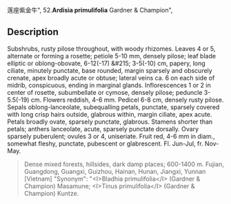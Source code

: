 莲座紫金牛",
52.**Ardisia primulifolia** Gardner & Champion",

## Description
Subshrubs, rusty pilose throughout, with woody rhizomes. Leaves 4 or 5, alternate or forming a rosette; petiole 5-10 mm, densely pilose; leaf blade elliptic or oblong-obovate, 6-12(-17) &amp;#215; 3-5(-10) cm, papery, long ciliate, minutely punctate, base rounded, margin sparsely and obscurely crenate, apex broadly acute or obtuse; lateral veins ca. 6 on each side of midrib, conspicuous, ending in marginal glands. Inflorescences 1 or 2 in center of rosette, subumbellate or cymose, densely pilose; peduncle 3-5.5(-19) cm. Flowers reddish, 4-6 mm. Pedicel 6-8 cm, densely rusty pilose. Sepals oblong-lanceolate, subequalling petals, punctate, sparsely covered with long crisp hairs outside, glabrous within, margin ciliate, apex acute. Petals broadly ovate, sparsely punctate, glabrous. Stamens shorter than petals; anthers lanceolate, acute, sparsely punctate dorsally. Ovary sparsely puberulent; ovules 3 or 4, uniseriate. Fruit red, 4-6 mm in diam., somewhat fleshy, punctate, pubescent or glabrescent. Fl. Jun-Jul, fr. Nov-May.

> Dense mixed forests, hillsides, dark damp places; 600-1400 m. Fujian, Guangdong, Guangxi, Guizhou, Hainan, Hunan, Jiangxi, Yunnan [Vietnam]
  "Synonym": "&lt;I&gt;Bladhia primulifolia&lt;/I&gt; (Gardner &amp; Champion) Masamune; &lt;I&gt;Tinus primulifolia&lt;/I&gt; (Gardner &amp; Champion) Kuntze.
